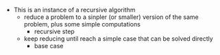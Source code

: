 * This is an instance of a recursive algorithm
    - reduce a problem to a sinpler (or smaller) version of the same problem, plus some simple computations
        * recursive step
    - keep reducing until reach a simple case that can be solved directly
        * base case


